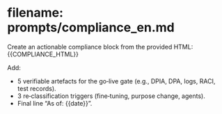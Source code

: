 # filename: prompts/compliance_en.md
Create an actionable compliance block from the provided HTML:
{{COMPLIANCE_HTML}}

Add:
- 5 verifiable artefacts for the go‑live gate (e.g., DPIA, DPA, logs, RACI, test records).
- 3 re‑classification triggers (fine‑tuning, purpose change, agents).
- Final line “As of: {{date}}”.
